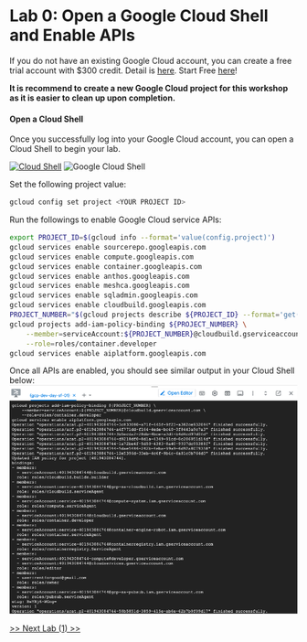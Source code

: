 # Lab 0: Open a Google Cloud Shell and Enable APIs

If you do not have an existing Google Cloud account, you can create a free trial account with $300 credit. Detail is [here]( https://cloud.google.com/free/docs/free-cloud-features#free-trial). Start Free [here](https://cloud.google.com/)!
   
**It is recommend to create a new Google Cloud project for this workshop as it is easier to clean up upon completion.** 
    
#### Open a Cloud Shell
Once you successfully log into your Google Cloud account, you can open a Cloud Shell to begin your lab.
          
[![Cloud Shell](./img/GCP_Cloud_Shell.png)](https://shell.cloud.google.com/)
![Google Cloud Shell](./img/GCP_Cloud_Shell_Screen.png)
      
Set the following project value:
```bash
gcloud config set project <YOUR PROJECT ID>
```
Run the followings to enable Google Cloud service APIs:
```bash
export PROJECT_ID=$(gcloud info --format='value(config.project)')
gcloud services enable sourcerepo.googleapis.com
gcloud services enable compute.googleapis.com
gcloud services enable container.googleapis.com
gcloud services enable anthos.googleapis.com
gcloud services enable meshca.googleapis.com
gcloud services enable sqladmin.googleapis.com
gcloud services enable cloudbuild.googleapis.com
PROJECT_NUMBER="$(gcloud projects describe ${PROJECT_ID} --format='get(projectNumber)')"
gcloud projects add-iam-policy-binding ${PROJECT_NUMBER} \
    --member=serviceAccount:${PROJECT_NUMBER}@cloudbuild.gserviceaccount.com \
    --role=roles/container.developer
gcloud services enable aiplatform.googleapis.com
```
Once all APIs are enabled, you should see similar output in your Cloud Shell below:
![API enabled](./img/api_enabled.png)   
             
[>> Next Lab (1) >>](../lab1/README.md)    
